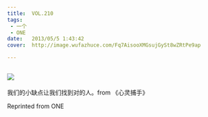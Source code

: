 ```yaml
---
title:	VOL.210
tags:
 - 一个
 - ONE
date:	2013/05/5 1:43:42
cover:	http://image.wufazhuce.com/Fq7AisooXMGsujGySt8wZRtPe9ap

---
```

![](http://image.wufazhuce.com/Fq7AisooXMGsujGySt8wZRtPe9ap)
---

我们的小缺点让我们找到对的人。from 《心灵捕手》
 
Reprinted from ONE

